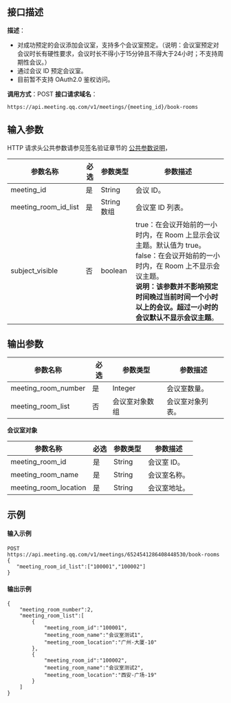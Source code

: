 ## 接口描述
**描述**：
- 对成功预定的会议添加会议室，支持多个会议室预定。（说明：会议室预定对会议时长有硬性要求，会议时长不得小于15分钟且不得大于24小时；不支持周期性会议。）
- 通过会议 ID 预定会议室。
- 目前暂不支持 OAuth2.0 鉴权访问。

**调用方式**：POST
**接口请求域名**：
```Plaintext
https://api.meeting.qq.com/v1/meetings/{meeting_id}/book-rooms

```



## 输入参数
HTTP 请求头公共参数请参见签名验证章节的 [公共参数说明](https://cloud.tencent.com/document/product/1095/42413#.E5.85.AC.E5.85.B1.E5.8F.82.E6.95.B0)，

| 参数名称             | 必选 | 参数类型   | 参数描述       |
| -------------------- | ---- | ---------- | -------------- |
| meeting_id           | 是   | String     | 会议 ID。       |
| meeting_room_id_list | 是   | String 数组 | 会议室 ID 列表。 |
| subject_visible | 否   | boolean | true：在会议开始前的一小时内，在 Room 上显示会议主题。默认值为 true。<br>false：在会议开始前的一小时内，在 Room 上不显示会议主题。<br>**说明：该参数并不影响预定时间晚过当前时间一个小时以上的会议。超过一小时的会议默认不显示会议主题**。 |



## 输出参数

| 参数名称            | 必选 | 参数类型       | 参数描述         |
| ------------------- | ---- | -------------- | ---------------- |
| meeting_room_number | 是   | Integer        | 会议室数量。     |
| meeting_room_list   | 否   | 会议室对象数组 | 会议室对象列表。 |

**会议室对象**

| 参数名称              | 必选 | 参数类型 | 参数描述     |
| --------------------- | ---- | -------- | ------------ |
| meeting_room_id       | 是   | String   | 会议室 ID。   |
| meeting_room_name     | 是   | String   | 会议室名称。 |
| meeting_room_location | 是   | String   | 会议室地址。 |


## 示例
#### 输入示例
```plaintext
POST
https://api.meeting.qq.com/v1/meetings/6524541286408448530/book-rooms
{
   "meeting_room_id_list":["100001","100002"]
}

```

#### 输出示例
```plaintext
{
    "meeting_room_number":2,
    "meeting_room_list":[
        {
            "meeting_room_id":"100001",
            "meeting_room_name":"会议室测试1",
            "meeting_room_location":"广州-大厦-10"
        },
        {
            "meeting_room_id":"100002",
            "meeting_room_name":"会议室测试2",
            "meeting_room_location":"西安-广场-19"
        }
    ]
}

```
